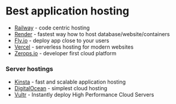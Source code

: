 # Best application hosting

* [Railway](https://railway.app/) - code centric hosting
* [Render](https://render.com/) - fastest way how to host database/website/containers
* [Fly.io](https://fly.io/) - deploy app close to your users
* [Vercel](https://vercel.com/dashboard) - serverless hosting for modern websites
* [Zerops.io](https://zerops.io/) - developer first cloud platform

### Server hostings

* [Kinsta](https://kinsta.com/application-hosting/) - fast and scalable application hosting
* [DigitalOcean](https://www.digitalocean.com/) - simplest cloud hosting
* [Vultr](https://www.vultr.com/) - Instantly deploy High Performance Cloud Servers